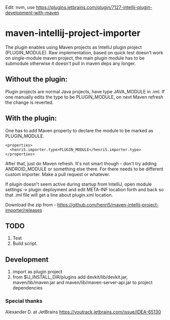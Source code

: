 Edit: nvm, use https://plugins.jetbrains.com/plugin/7127-intellij-plugin-development-with-maven

# maven-intellij-project-importer

The plugin enables using Maven projects as IntelliJ plugin project (PLUGIN_MODULE). Raw implementation, based on quick test doesn't work on single-module maven project, the main plugin module has to be submodule otherwise it doesn't pull in maven deps any longer.

## Without the plugin:
Plugin projects are normal Java projects, have type JAVA_MODULE in .iml. If one manually edits the type to be PLUGIN_MODULE, on 
next Maven refresh the change is reverted.
## With the plugin:
One has to add Maven property to declare the module to be marked as PLUGIN_MODULE.
```
<properties>
  <henri5.importer.type>PLUGIN_MODULE</henri5.importer.type>
</properties>
```
After that, just do Maven refresh. 
It's not smart though - don't try adding ANDROID_MODULE or something else there. For there needs to be different custom importer. 
Make a pull request or whatever.

If plugin doesn't seem active during startup from IntelliJ, open module settings -> plugin deployment and edit META-INF location forth and back so that .iml file will get a line about plugin.xml location.

Download the zip from - https://github.com/henri5/maven-intellij-project-importer/releases

## TODO
1. Test
2. Build script. 

## Development
1. import as plugin project
2. from $IJ_INSTALL_DIR/plugins add devkit/lib/devkit.jar, maven/lib/maven.jar and maven/lib/maven-server-api.jar to project dependencies

### Special thanks
Alexander D. at JetBrains https://youtrack.jetbrains.com/issue/IDEA-65130
